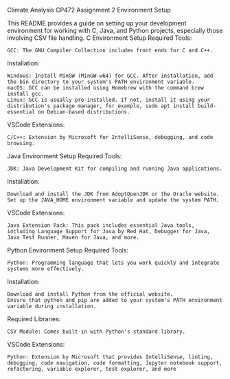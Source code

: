 Climate Analysis CP472 Assignment 2 Environment Setup

This README provides a guide on setting up your development environment for working with C, Java, and Python projects, especially those involving CSV file handling.
C Environment Setup
Required Tools:

    GCC: The GNU Compiler Collection includes front ends for C and C++.

Installation:

    Windows: Install MinGW (MinGW-w64) for GCC. After installation, add the bin directory to your system's PATH environment variable.
    macOS: GCC can be installed using Homebrew with the command brew install gcc.
    Linux: GCC is usually pre-installed. If not, install it using your distribution's package manager, for example, sudo apt install build-essential on Debian-based distributions.

VSCode Extensions:

    C/C++: Extension by Microsoft for IntelliSense, debugging, and code browsing.

Java Environment Setup
Required Tools:

    JDK: Java Development Kit for compiling and running Java applications.

Installation:

    Download and install the JDK from AdoptOpenJDK or the Oracle website.
    Set up the JAVA_HOME environment variable and update the system PATH.

VSCode Extensions:

    Java Extension Pack: This pack includes essential Java tools, including Language Support for Java by Red Hat, Debugger for Java, Java Test Runner, Maven for Java, and more.

Python Environment Setup
Required Tools:

    Python: Programming language that lets you work quickly and integrate systems more effectively.

Installation:

    Download and install Python from the official website.
    Ensure that python and pip are added to your system's PATH environment variable during installation.

Required Libraries:

    CSV Module: Comes built-in with Python's standard library.

VSCode Extensions:

    Python: Extension by Microsoft that provides IntelliSense, linting, debugging, code navigation, code formatting, Jupyter notebook support, refactoring, variable explorer, test explorer, and more